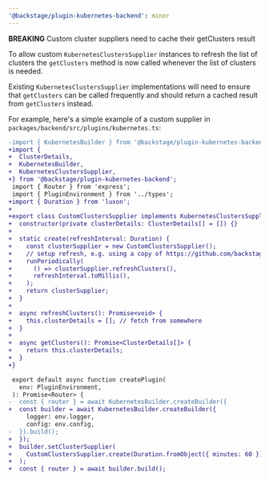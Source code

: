 ```yaml
---
'@backstage/plugin-kubernetes-backend': minor
---
```


**BREAKING** Custom cluster suppliers need to cache their getClusters result

To allow custom `KubernetesClustersSupplier` instances to refresh the list of clusters
the `getClusters` method is now called whenever the list of clusters is needed.

Existing `KubernetesClustersSupplier` implementations will need to ensure that `getClusters`
can be called frequently and should return a cached result from `getClusters` instead.

For example, here's a simple example of a custom supplier in `packages/backend/src/plugins/kubernetes.ts`:

```diff
-import { KubernetesBuilder } from '@backstage/plugin-kubernetes-backend';
+import {
+  ClusterDetails,
+  KubernetesBuilder,
+  KubernetesClustersSupplier,
+} from '@backstage/plugin-kubernetes-backend';
 import { Router } from 'express';
 import { PluginEnvironment } from '../types';
+import { Duration } from 'luxon';
+
+export class CustomClustersSupplier implements KubernetesClustersSupplier {
+  constructor(private clusterDetails: ClusterDetails[] = []) {}
+
+  static create(refreshInterval: Duration) {
+    const clusterSupplier = new CustomClustersSupplier();
+    // setup refresh, e.g. using a copy of https://github.com/backstage/backstage/blob/master/plugins/search-backend-node/src/runPeriodically.ts
+    runPeriodically(
+      () => clusterSupplier.refreshClusters(),
+      refreshInterval.toMillis(),
+    );
+    return clusterSupplier;
+  }
+
+  async refreshClusters(): Promise<void> {
+    this.clusterDetails = []; // fetch from somewhere
+  }
+
+  async getClusters(): Promise<ClusterDetails[]> {
+    return this.clusterDetails;
+  }
+}

 export default async function createPlugin(
   env: PluginEnvironment,
 ): Promise<Router> {
-  const { router } = await KubernetesBuilder.createBuilder({
+  const builder = await KubernetesBuilder.createBuilder({
     logger: env.logger,
     config: env.config,
-  }).build();
+  });
+  builder.setClusterSupplier(
+    CustomClustersSupplier.create(Duration.fromObject({ minutes: 60 })),
+  );
+  const { router } = await builder.build();
```
